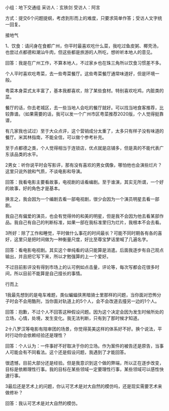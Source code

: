 小组：地下交通组  采访人：玄铁剑   受访人：阿言 

方式：提交6个问题提纲，考虑到形而上的难度，只要求简单作答；受访人文字统一回复。

接地气

1、饮食：请问身在食都广州，你平时最喜欢吃什么菜，我吃过鱼皮粥、椰壳汤，也尝过点都德和潮汕牛肉，但这些都是旅游的人所吃，想听听本地人的意见。

回答：我是在广州工作，不算本地人，不过家乡也在珠三角所以饮食习惯差不多。

个人平时喜欢吃粤菜，去一些粤菜餐厅。这些粤菜餐厅通常味道好，但是环境一般。

粤菜本身菜式太丰富了，基本我都喜欢，除了某些食材。特别喜欢吃鸡，内脏类的菜。

餐厅的话，你去老城区，去一些当地人会吃的餐厅就好。可以找当地食客推荐，比较靠谱。（如果需要的话，我可以发一个广州市区粤菜推荐2020版，个人觉得挺靠谱，

有几家我也试过）至于大众点评，这个营销成分太重了，太多只有样子没有味道的餐厅。米其林指南，不能全信，可以做个参考补充。

至于点都德之类，个人觉得相当于连锁店，优点就是店铺多，但是真的不能代表广东该品类的水平。

2男女：听你说平时会写影评，那有没有喜欢的男女偶像，哪怕他也会演些烂片？这里只说外貌和气质，不谈电影和导演。

回答：我看电影主要看故事，电视剧的话看编剧。至于谁演，其实无所谓，一个好的故事，好的角色才是基本。

换言之，我会因为一个编剧去看一部电视剧，很少会因为一个演员明星去看一部剧。

我自己有偏爱的演员，也会有觉得帅的和美的明星，但是我不会因为他去看某部作品。我自己有自己的判断标准，如果一部在我标准里归为烂片，我根本不会去看。

3所好：除了工作和睡觉，平时做什么事花的时间最长？可能不同时期各有各的喜好，这里只是把时间做为一种衡量尺度，好比至尊宝梦话里喊了几遍名字。

回答：看电影电视剧。其实这个单纯看的话只能算是消遣。后面我逐步有自己观点输出，并且把它写下来，所以才勉强算的上一个爱好。

不过目前影评没有得到市场上的认可例如点击量，评论等，每次写都会花很多时间，所以目前不能算是自己擅长的事情。

行而上

1我最先想到的是电车难题，类似蝙蝠侠黑暗骑士里那样的问题，当你面对恐怖分子时会不会用酷刑，当你面对轨道上的5个人，会不会改道去撞另一边的1个人。

回答：抱歉，不过个人不回答这种假设问题。因为这个决定会因为发生时候所处的立场，心情，处境，发生变化。我无法判断，只有到了那时候才知道。

2十八罗汉等电影有陪审团的场景，你觉得英美这样的体系好不好。换个说法，平时行动你会依赖经验还是理性？

回答：个人认为：一件事好不好取决于你的立场。作为案件的被告还是原告，当事人可能会有不同看法。这个还是假设问题，我遇到了才能回答。

很遗憾，目前大部分还是经验。但是我意识到这个做的弊端，所以正在逐步改变，目标是依赖理性行事。我的目标在某些领域一定要理性行事，某些领域可以感性快速行事。

3最后还是艺术上的问题，你认可艺术是对大自然的模仿吗，还是现实需要艺术来做修补？

回答：我认可艺术是对大自然的模仿。

